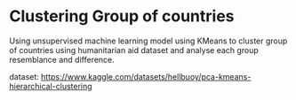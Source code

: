# Clustering Group of countries
 
Using unsupervised machine learning model using KMeans to cluster group of countries using humanitarian aid dataset and analyse each group resemblance and difference.

dataset: https://www.kaggle.com/datasets/hellbuoy/pca-kmeans-hierarchical-clustering

